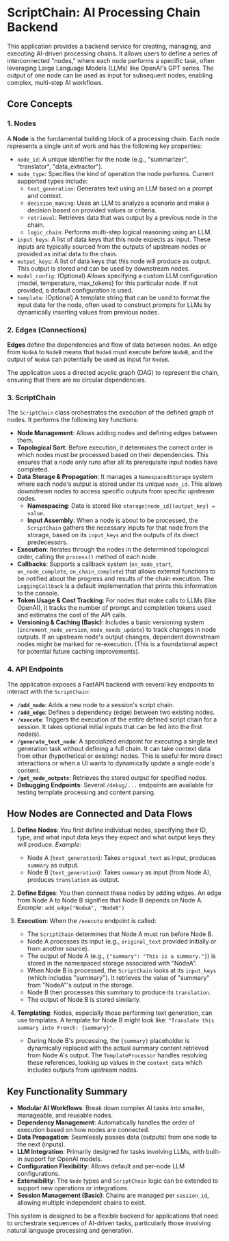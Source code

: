 # ScriptChain: AI Processing Chain Backend

This application provides a backend service for creating, managing, and executing AI-driven processing chains. It allows users to define a series of interconnected "nodes," where each node performs a specific task, often leveraging Large Language Models (LLMs) like OpenAI's GPT series. The output of one node can be used as input for subsequent nodes, enabling complex, multi-step AI workflows.

## Core Concepts

### 1. Nodes
A **Node** is the fundamental building block of a processing chain. Each node represents a single unit of work and has the following key properties:

-   `node_id`: A unique identifier for the node (e.g., "summarizer", "translator", "data_extractor").
-   `node_type`: Specifies the kind of operation the node performs. Current supported types include:
    -   `text_generation`: Generates text using an LLM based on a prompt and context.
    -   `decision_making`: Uses an LLM to analyze a scenario and make a decision based on provided values or criteria.
    -   `retrieval`: Retrieves data that was output by a previous node in the chain.
    -   `logic_chain`: Performs multi-step logical reasoning using an LLM.
-   `input_keys`: A list of data keys that this node expects as input. These inputs are typically sourced from the outputs of upstream nodes or provided as initial data to the chain.
-   `output_keys`: A list of data keys that this node will produce as output. This output is stored and can be used by downstream nodes.
-   `model_config`: (Optional) Allows specifying a custom LLM configuration (model, temperature, max_tokens) for this particular node. If not provided, a default configuration is used.
-   `template`: (Optional) A template string that can be used to format the input data for the node, often used to construct prompts for LLMs by dynamically inserting values from previous nodes.

### 2. Edges (Connections)
**Edges** define the dependencies and flow of data between nodes. An edge from `NodeA` to `NodeB` means that `NodeA` must execute before `NodeB`, and the output of `NodeA` can potentially be used as input for `NodeB`.

The application uses a directed acyclic graph (DAG) to represent the chain, ensuring that there are no circular dependencies.

### 3. ScriptChain
The `ScriptChain` class orchestrates the execution of the defined graph of nodes. It performs the following key functions:

-   **Node Management**: Allows adding nodes and defining edges between them.
-   **Topological Sort**: Before execution, it determines the correct order in which nodes must be processed based on their dependencies. This ensures that a node only runs after all its prerequisite input nodes have completed.
-   **Data Storage & Propagation**: It manages a `NamespacedStorage` system where each node's output is stored under its unique `node_id`. This allows downstream nodes to access specific outputs from specific upstream nodes.
    -   **Namespacing**: Data is stored like `storage[node_id][output_key] = value`.
    -   **Input Assembly**: When a node is about to be processed, the `ScriptChain` gathers the necessary inputs for that node from the storage, based on its `input_keys` and the outputs of its direct predecessors.
-   **Execution**: Iterates through the nodes in the determined topological order, calling the `process()` method of each node.
-   **Callbacks**: Supports a callback system (`on_node_start`, `on_node_complete`, `on_chain_complete`) that allows external functions to be notified about the progress and results of the chain execution. The `LoggingCallback` is a default implementation that prints this information to the console.
-   **Token Usage & Cost Tracking**: For nodes that make calls to LLMs (like OpenAI), it tracks the number of prompt and completion tokens used and estimates the cost of the API calls.
-   **Versioning & Caching (Basic)**: Includes a basic versioning system (`increment_node_version`, `node_needs_update`) to track changes in node outputs. If an upstream node's output changes, dependent downstream nodes might be marked for re-execution. (This is a foundational aspect for potential future caching improvements).

### 4. API Endpoints
The application exposes a FastAPI backend with several key endpoints to interact with the `ScriptChain`:

-   **`/add_node`**: Adds a new node to a session's script chain.
-   **`/add_edge`**: Defines a dependency (edge) between two existing nodes.
-   **`/execute`**: Triggers the execution of the entire defined script chain for a session. It takes optional initial inputs that can be fed into the first node(s).
-   **`/generate_text_node`**: A specialized endpoint for executing a single text generation task without defining a full chain. It can take context data from other (hypothetical or existing) nodes. This is useful for more direct interactions or when a UI wants to dynamically update a single node's content.
-   **`/get_node_outputs`**: Retrieves the stored output for specified nodes.
-   **Debugging Endpoints**: Several `/debug/...` endpoints are available for testing template processing and content parsing.

## How Nodes are Connected and Data Flows

1.  **Define Nodes**: You first define individual nodes, specifying their ID, type, and what input data keys they expect and what output keys they will produce.
    *Example*:
    -   Node A (`text_generation`): Takes `original_text` as input, produces `summary` as output.
    -   Node B (`text_generation`): Takes `summary` as input (from Node A), produces `translation` as output.

2.  **Define Edges**: You then connect these nodes by adding edges. An edge from Node A to Node B signifies that Node B depends on Node A.
    *Example*: `add_edge("NodeA", "NodeB")`

3.  **Execution**: When the `/execute` endpoint is called:
    -   The `ScriptChain` determines that Node A must run before Node B.
    -   Node A processes its input (e.g., `original_text` provided initially or from another source).
    -   The output of Node A (e.g., `{"summary": "This is a summary."}`) is stored in the namespaced storage associated with "NodeA".
    -   When Node B is processed, the `ScriptChain` looks at its `input_keys` (which includes "summary"). It retrieves the value of "summary" from "NodeA"'s output in the storage.
    -   Node B then processes this summary to produce its `translation`.
    -   The output of Node B is stored similarly.

4.  **Templating**: Nodes, especially those performing text generation, can use templates. A template for Node B might look like: `"Translate this summary into French: {summary}"`.
    -   During Node B's processing, the `{summary}` placeholder is dynamically replaced with the actual summary content retrieved from Node A's output. The `TemplateProcessor` handles resolving these references, looking up values in the `context_data` which includes outputs from upstream nodes.

## Key Functionality Summary

-   **Modular AI Workflows**: Break down complex AI tasks into smaller, manageable, and reusable nodes.
-   **Dependency Management**: Automatically handles the order of execution based on how nodes are connected.
-   **Data Propagation**: Seamlessly passes data (outputs) from one node to the next (inputs).
-   **LLM Integration**: Primarily designed for tasks involving LLMs, with built-in support for OpenAI models.
-   **Configuration Flexibility**: Allows default and per-node LLM configurations.
-   **Extensibility**: The `Node` types and `ScriptChain` logic can be extended to support new operations or integrations.
-   **Session Management (Basic)**: Chains are managed per `session_id`, allowing multiple independent chains to exist.

This system is designed to be a flexible backend for applications that need to orchestrate sequences of AI-driven tasks, particularly those involving natural language processing and generation.
